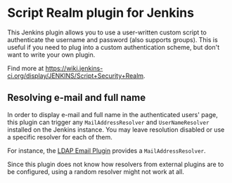 Script Realm plugin for Jenkins
===============================

This Jenkins plugin allows you to use a user-written custom script to authenticate the username and password (also supports groups). 
This is useful if you need to plug into a custom authentication scheme, but don't want to write your own plugin.

Find more at https://wiki.jenkins-ci.org/display/JENKINS/Script+Security+Realm.


Resolving e-mail and full name
------------------------------

In order to display e-mail and full name in the authenticated users' page, this plugin can trigger any `MailAddressResolver` and `UserNameResolver` installed on the Jenkins instance.
You may leave resolution disabled or use a specific resolver for each of them.

For instance, the [LDAP Email Plugin](https://wiki.jenkins-ci.org/display/JENKINS/LDAP+Email+Plugin) provides a `MailAddressResolver`.

Since this plugin does not know how resolvers from external plugins are to be configured, using a random resolver might not work at all.
